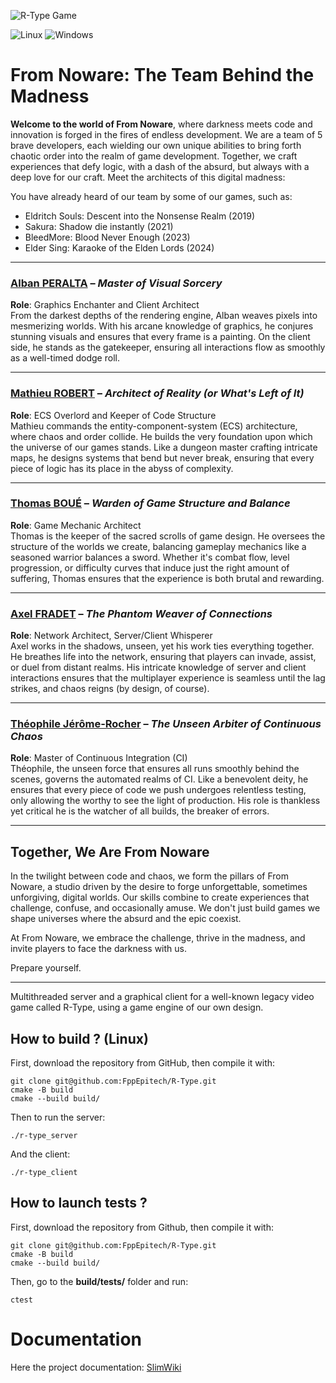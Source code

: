 ![R-Type Game](https://i.imgur.com/DnVU1l5.png)

![Linux](https://github.com/FppEpitech/R-Type/actions/workflows/checks.yml/badge.svg?branch=main&event=push&label=Linux&os=ubuntu-latest)
![Windows](https://github.com/FppEpitech/R-Type/actions/workflows/checks.yml/badge.svg?branch=main&event=push&label=Windows&os=windows-latest)

# From Noware: The Team Behind the Madness

**Welcome to the world of From Noware**, where darkness meets code and innovation is forged in the fires of endless development. We are a team of 5 brave developers, each wielding our own unique abilities to bring forth chaotic order into the realm of game development. Together, we craft experiences that defy logic, with a dash of the absurd, but always with a deep love for our craft. Meet the architects of this digital madness:

You have already heard of our team by some of our games, such as:
- Eldritch Souls: Descent into the Nonsense Realm (2019)
- Sakura: Shadow die instantly (2021)
- BleedMore: Blood Never Enough (2023)
- Elder Sing: Karaoke of the Elden Lords (2024)

---

### **[Alban PERALTA](https://github.com/Peralban)** – *Master of Visual Sorcery*
**Role**: Graphics Enchanter and Client Architect  
From the darkest depths of the rendering engine, Alban weaves pixels into mesmerizing worlds. With his arcane knowledge of graphics, he conjures stunning visuals and ensures that every frame is a painting. On the client side, he stands as the gatekeeper, ensuring all interactions flow as smoothly as a well-timed dodge roll.

---

### **[Mathieu ROBERT](https://github.com/mathieurobert1)** – *Architect of Reality (or What's Left of It)*
**Role**: ECS Overlord and Keeper of Code Structure  
Mathieu commands the entity-component-system (ECS) architecture, where chaos and order collide. He builds the very foundation upon which the universe of our games stands. Like a dungeon master crafting intricate maps, he designs systems that bend but never break, ensuring that every piece of logic has its place in the abyss of complexity.

---

### **[Thomas BOUÉ](https://github.com/Thomaltarix)** – *Warden of Game Structure and Balance*
**Role**: Game Mechanic Architect  
Thomas is the keeper of the sacred scrolls of game design. He oversees the structure of the worlds we create, balancing gameplay mechanics like a seasoned warrior balances a sword. Whether it's combat flow, level progression, or difficulty curves that induce just the right amount of suffering, Thomas ensures that the experience is both brutal and rewarding.

---

### **[Axel FRADET](https://github.com/AxelF44)** – *The Phantom Weaver of Connections*
**Role**: Network Architect, Server/Client Whisperer  
Axel works in the shadows, unseen, yet his work ties everything together. He breathes life into the network, ensuring that players can invade, assist, or duel from distant realms. His intricate knowledge of server and client interactions ensures that the multiplayer experience is seamless until the lag strikes, and chaos reigns (by design, of course).

---

### **[Théophile Jérôme-Rocher](https://github.com/theophile-jr)** – *The Unseen Arbiter of Continuous Chaos*
**Role**: Master of Continuous Integration (CI)  
Théophile, the unseen force that ensures all runs smoothly behind the scenes, governs the automated realms of CI. Like a benevolent deity, he ensures that every piece of code we push undergoes relentless testing, only allowing the worthy to see the light of production. His role is thankless yet critical he is the watcher of all builds, the breaker of errors.

---

## **Together, We Are From Noware**

In the twilight between code and chaos, we form the pillars of From Noware, a studio driven by the desire to forge unforgettable, sometimes unforgiving, digital worlds. Our skills combine to create experiences that challenge, confuse, and occasionally amuse. We don't just build games we shape universes where the absurd and the epic coexist.

At From Noware, we embrace the challenge, thrive in the madness, and invite players to face the darkness with us.

Prepare yourself.


***


Multithreaded server and a graphical client for a well-known legacy video game called R-Type, using a game engine of our own design.

## How to build ? (Linux)
First, download the repository from GitHub, then compile it with:
```
git clone git@github.com:FppEpitech/R-Type.git
cmake -B build
cmake --build build/
```
Then to run the server:
```
./r-type_server
```
And the client:
```
./r-type_client
```
## How to launch tests ?
First, download the repository from Github, then compile it with:
```
git clone git@github.com:FppEpitech/R-Type.git
cmake -B build
cmake --build build/
```
Then, go to the **build/tests/** folder and run:
```
ctest
```

# Documentation
Here the project documentation: [SlimWiki](https://slimwiki.com/6fvu0f5pu/getting-started-nqdxve9qg-/welcome)
